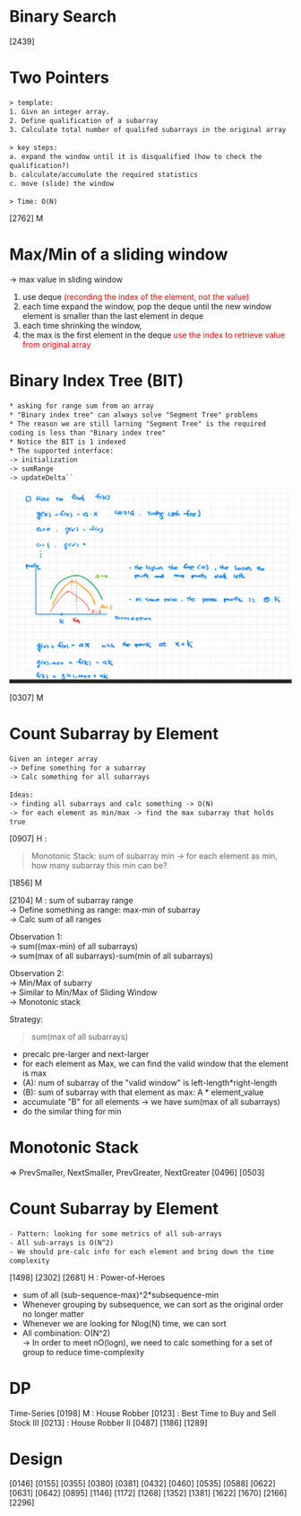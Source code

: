 # Binary Search

[2439]

# Two Pointers

```
> template:
1. Givn an integer array.
2. Define qualification of a subarray
3. Calculate total number of qualifed subarrays in the original array

> key steps:
a. expand the window until it is disqualified (how to check the qualification?)
b. calculate/accumulate the required statistics
c. move (slide) the window

> Time: O(N)
```

[2762] M

# Max/Min of a sliding window

-> max value in sliding window

1. use deque <span style="color:red">(recording the index of the element, not the value)</span>
2. each time expand the window, pop the deque until the new window element is smaller than the last element in deque
3. each time shrinking the window,
4. the max is the first element in the deque <span style="color:red"> use the index to retrieve value from original array<span>

# Binary Index Tree (BIT)

```
* asking for range sum from an array
* "Binary index tree" can always solve "Segment Tree" problems
* The reason we are still larning "Segment Tree" is the required coding is less than "Binary index tree"
* Notice the BIT is 1 indexed
* The supported interface:
-> initialization
-> sumRange
-> updateDelta``
```

![Alt text](image.png)

[0307] M

# Count Subarray by Element

```
Given an integer array
-> Define something for a subarray
-> Calc something for all subarrays

Ideas:
-> finding all subarrays and calc something -> O(N)
-> for each element as min/max -> find the max subarray that holds true
```

[0907] H :

> Monotonic Stack: sum of subarray min
> -> for each element as min, how many subarray this min can be?

[1856] M

[2104] M : sum of subarray range  
-> Define something as range: max-min of subarray  
-> Calc sum of all ranges

Observation 1:  
-> sum((max-min) of all subarrays)  
-> sum(max of all subarrays)-sum(min of all subarrays)

Observation 2:  
-> Min/Max of subarry  
-> Similar to Min/Max of Sliding Window  
-> Monotonic stack

Strategy:

> sum(max of all subarrays)

- precalc pre-larger and next-larger
- for each element as Max, we can find the valid window that the element is max
- (A): num of subarray of the "valid window" is left-length\*right-length
- (B): sum of subarray with that element as max: A \* element_value
- accumulate "B" for all elements -> we have sum(max of all subarrays)
- do the similar thing for min

# Monotonic Stack

=> PrevSmaller, NextSmaller, PrevGreater, NextGreater
[0496]
[0503]

# Count Subarray by Element

```
- Pattern: looking for some metrics of all sub-arrays
- All sub-arrays is O(N^2)
- We should pre-calc info for each element and bring down the time complexity
```

[1498]
[2302]
[2681] H : Power-of-Heroes

- sum of all (sub-sequence-max)^2\*subsequence-min
- Whenever grouping by subsequence, we can sort as the original order no longer matter
- Whenever we are looking for Nlog(N) time, we can sort
- All combination: O(N^2)  
  -> In order to meet nO(logn), we need to calc something for a set of group to reduce time-complexity

# DP

Time-Series
[0198] M : House Robber
[0123] : Best Time to Buy and Sell Stock III
[0213] : House Robber II
[0487]
[1186]
[1289]

# Design

[0146]
[0155]
[0355]
[0380]
[0381]
[0432]
[0460]
[0535]
[0588]
[0622]
[0631]
[0642]
[0895]
[1146]
[1172]
[1268]
[1352]
[1381]
[1622]
[1670]
[2166]
[2296]
